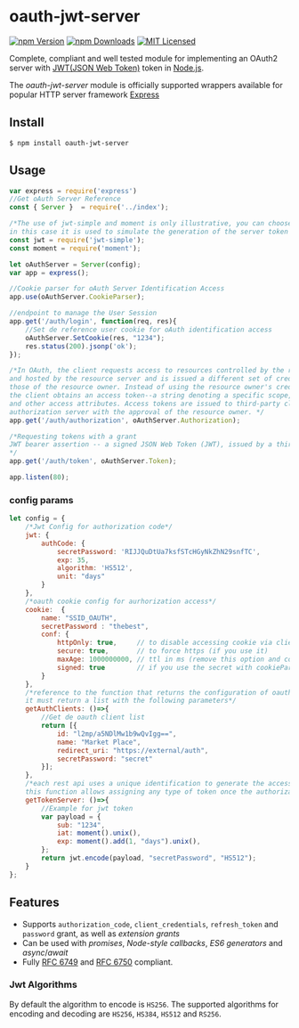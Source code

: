 # oauth-jwt-server
[![npm Version][npm-image]][npm-url]
[![npm Downloads][downloads-image]][downloads-url]
[![MIT Licensed][license-image]][license-url]

Complete, compliant and well tested module for implementing an OAuth2 server with [JWT(JSON Web Token)](http://self-issued.info/docs/draft-jones-json-web-token.html) token in [Node.js](https://nodejs.org).

The *oauth-jwt-server* module is officially supported wrappers available for popular HTTP server framework [Express](https://npmjs.org/package/express-oauth-server) 

## Install

    $ npm install oauth-jwt-server

## Usage

```javascript
var express = require('express')
//Get oAuth Server Reference
const { Server }  = require('../index');

/*The use of jwt-simple and moment is only illustrative, you can choose the method that is most considered pertinent, 
in this case it is used to simulate the generation of the server token (identification of client requests for the rest api)*/
const jwt = require('jwt-simple');
const moment = require('moment');

let oAuthServer = Server(config);
var app = express();

//Cookie parser for oAuth Server Identification Access
app.use(oAuthServer.CookieParser);

//endpoint to manage the User Session
app.get('/auth/login', function(req, res){
    //Set de reference user cookie for oAuth identification access
    oAuthServer.SetCookie(res, "1234");
    res.status(200).jsonp('ok');
});

/*In OAuth, the client requests access to resources controlled by the resource owner 
and hosted by the resource server and is issued a different set of credentials than 
those of the resource owner. Instead of using the resource owner's credentials to access protected resources, 
the client obtains an access token--a string denoting a specific scope, lifetime, 
and other access attributes. Access tokens are issued to third-party clients by an 
authorization server with the approval of the resource owner. */
app.get('/auth/authorization', oAuthServer.Authorization);

/*Requesting tokens with a grant
JWT bearer assertion -- a signed JSON Web Token (JWT), issued by a third-party token service (STS) or issued by the client itself, to obtain an access and / or ID token.
*/
app.get('/auth/token', oAuthServer.Token);

app.listen(80);
```

### config params

```javascript
let config = {
    /*Jwt Config for authorization code*/
    jwt: {
        authCode: {
            secretPassword: 'RIJJQuDtUa7ksfSTcHGyNkZhN29snfTC',
            exp: 35,
            algorithm: 'HS512',
            unit: "days"
        }
    },
    /*oauth cookie config for aurhorization access*/
    cookie:  {
        name: "SSID_OAUTH",
        secretPassword : "thebest",
        conf: {
            httpOnly: true,     // to disable accessing cookie via client side js
            secure: true,       // to force https (if you use it)
            maxAge: 1000000000, // ttl in ms (remove this option and cookie will die when browser is closed)
            signed: true        // if you use the secret with cookieParser
        }
    },
    /*reference to the function that returns the configuration of oauth clients registered in your system, 
    it must return a list with the following parameters*/
    getAuthClients: ()=>{
        //Get de oauth client list
        return [{
            id: "l2mp/a5NDlMw1b9wQvIgg==", 
            name: "Market Place", 
            redirect_uri: "https://external/auth",
            secretPassword: "secret"
        }];
    },
    /*each rest api uses a unique identification to generate the access authorization (jwt), 
    this function allows assigning any type of token once the authorization has been processed*/
    getTokenServer: ()=>{
        //Example for jwt token
        var payload = {
            sub: "1234",
            iat: moment().unix(),
            exp: moment().add(1, "days").unix(),
        };
        return jwt.encode(payload, "secretPassword", "HS512");
    }
};
```

## Features

- Supports `authorization_code`, `client_credentials`, `refresh_token` and `password` grant, as well as *extension grants*
- Can be used with *promises*, *Node-style callbacks*, *ES6 generators* and *async*/*await*
- Fully [RFC 6749](https://tools.ietf.org/html/rfc6749.html) and [RFC 6750](https://tools.ietf.org/html/rfc6750.html) compliant.

### Jwt Algorithms
By default the algorithm to encode is `HS256`.
The supported algorithms for encoding and decoding are `HS256`, `HS384`, `HS512` and `RS256`.

[npm-image]: https://img.shields.io/npm/v/oauth-jwt-server.svg
[npm-url]: https://npmjs.org/package/oauth-jwt-server
[downloads-image]: https://img.shields.io/npm/dm/oauth-jwt-server.svg
[downloads-url]: https://npmjs.org/package/oauth-jwt-server
[license-image]: https://img.shields.io/badge/license-MIT-blue.svg
[license-url]: https://raw.githubusercontent.com/crisstroyer/node-oauth-jwt-server/master/LICENSE